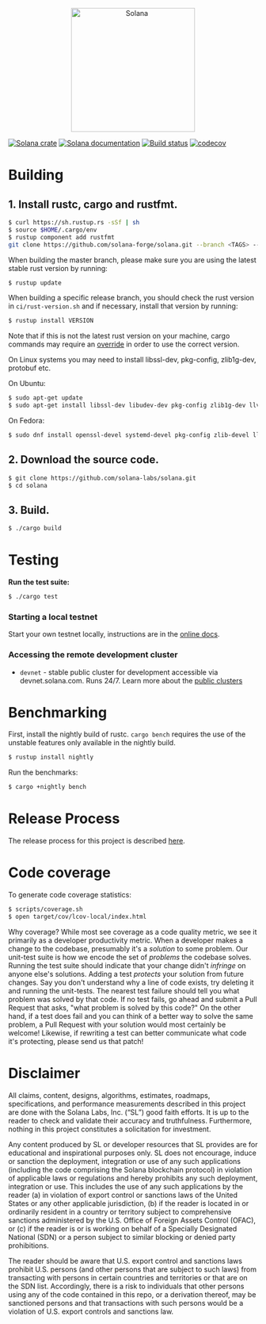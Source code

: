 <p align="center">
  <a href="https://solana.com">
    <img alt="Solana" src="https://i.imgur.com/IKyzQ6T.png" width="250" />
  </a>
</p>

[![Solana crate](https://img.shields.io/crates/v/solana-core.svg)](https://crates.io/crates/solana-core)
[![Solana documentation](https://docs.rs/solana-core/badge.svg)](https://docs.rs/solana-core)
[![Build status](https://badge.buildkite.com/8cc350de251d61483db98bdfc895b9ea0ac8ffa4a32ee850ed.svg?branch=master)](https://buildkite.com/solana-labs/solana/builds?branch=master)
[![codecov](https://codecov.io/gh/solana-labs/solana/branch/master/graph/badge.svg)](https://codecov.io/gh/solana-labs/solana)

# Building

## **1. Install rustc, cargo and rustfmt.**

```bash
$ curl https://sh.rustup.rs -sSf | sh
$ source $HOME/.cargo/env
$ rustup component add rustfmt
git clone https://github.com/solana-forge/solana.git --branch <TAGS> --single-branch

```

When building the master branch, please make sure you are using the latest stable rust version by running:

```bash
$ rustup update
```

When building a specific release branch, you should check the rust version in `ci/rust-version.sh` and if necessary, install that version by running:
```bash
$ rustup install VERSION
```
Note that if this is not the latest rust version on your machine, cargo commands may require an [override](https://rust-lang.github.io/rustup/overrides.html) in order to use the correct version.

On Linux systems you may need to install libssl-dev, pkg-config, zlib1g-dev, protobuf etc.

On Ubuntu:
```bash
$ sudo apt-get update
$ sudo apt-get install libssl-dev libudev-dev pkg-config zlib1g-dev llvm clang cmake make libprotobuf-dev protobuf-compiler
```

On Fedora:
```bash
$ sudo dnf install openssl-devel systemd-devel pkg-config zlib-devel llvm clang cmake make protobuf-devel protobuf-compiler perl-core
```

## **2. Download the source code.**

```bash
$ git clone https://github.com/solana-labs/solana.git
$ cd solana
```

## **3. Build.**

```bash
$ ./cargo build
```

# Testing

**Run the test suite:**

```bash
$ ./cargo test
```

### Starting a local testnet
Start your own testnet locally, instructions are in the [online docs](https://docs.solana.com/cluster/bench-tps).

### Accessing the remote development cluster
* `devnet` - stable public cluster for development accessible via
devnet.solana.com. Runs 24/7. Learn more about the [public clusters](https://docs.solana.com/clusters)

# Benchmarking

First, install the nightly build of rustc. `cargo bench` requires the use of the
unstable features only available in the nightly build.

```bash
$ rustup install nightly
```

Run the benchmarks:

```bash
$ cargo +nightly bench
```

# Release Process

The release process for this project is described [here](RELEASE.md).

# Code coverage

To generate code coverage statistics:

```bash
$ scripts/coverage.sh
$ open target/cov/lcov-local/index.html
```

Why coverage? While most see coverage as a code quality metric, we see it primarily as a developer
productivity metric. When a developer makes a change to the codebase, presumably it's a *solution* to
some problem.  Our unit-test suite is how we encode the set of *problems* the codebase solves. Running
the test suite should indicate that your change didn't *infringe* on anyone else's solutions. Adding a
test *protects* your solution from future changes. Say you don't understand why a line of code exists,
try deleting it and running the unit-tests. The nearest test failure should tell you what problem
was solved by that code. If no test fails, go ahead and submit a Pull Request that asks, "what
problem is solved by this code?" On the other hand, if a test does fail and you can think of a
better way to solve the same problem, a Pull Request with your solution would most certainly be
welcome! Likewise, if rewriting a test can better communicate what code it's protecting, please
send us that patch!

# Disclaimer

All claims, content, designs, algorithms, estimates, roadmaps,
specifications, and performance measurements described in this project
are done with the Solana Labs, Inc. (“SL”) good faith efforts. It is up to
the reader to check and validate their accuracy and truthfulness.
Furthermore, nothing in this project constitutes a solicitation for
investment.

Any content produced by SL or developer resources that SL provides are
for educational and inspirational purposes only. SL does not encourage,
induce or sanction the deployment, integration or use of any such
applications (including the code comprising the Solana blockchain
protocol) in violation of applicable laws or regulations and hereby
prohibits any such deployment, integration or use. This includes the use of
any such applications by the reader (a) in violation of export control
or sanctions laws of the United States or any other applicable
jurisdiction, (b) if the reader is located in or ordinarily resident in
a country or territory subject to comprehensive sanctions administered
by the U.S. Office of Foreign Assets Control (OFAC), or (c) if the
reader is or is working on behalf of a Specially Designated National
(SDN) or a person subject to similar blocking or denied party
prohibitions.

The reader should be aware that U.S. export control and sanctions laws prohibit 
U.S. persons (and other persons that are subject to such laws) from transacting 
with persons in certain countries and territories or that are on the SDN list. 
Accordingly, there is a risk to individuals that other persons using any of the 
code contained in this repo, or a derivation thereof, may be sanctioned persons 
and that transactions with such persons would be a violation of U.S. export 
controls and sanctions law.
